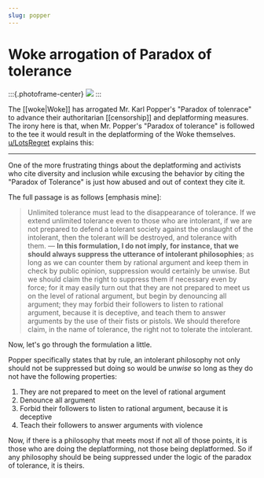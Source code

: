 ```yaml
---
slug: popper
---
```


# Woke arrogation of Paradox of tolerance

:::{.photoframe-center}
[![](https://pbs.twimg.com/media/FQeADfTXsAsQyV4?format=jpg&name=900x900)](https://twitter.com/Liberalcoriano/status/1515320600604155906)
:::

The [[woke|Woke]] has arrogated Mr. Karl Popper's "Paradox of tolenrace" to advance their authoritarian [[censorship]] and deplatforming measures. The irony here is that, when Mr. Popper's "Paradox of tolerance" is followed to the tee it would result in the deplatforming of the Woke themselves. [u/LotsRegret](https://old.reddit.com/r/TheMotte/comments/nu5kvj/culture_war_roundup_for_the_week_of_june_07_2021/h13q102/?sort=confidence&context=3) explains this:

---

One of the more frustrating things about the deplatforming and activists who cite diversity and inclusion while excusing the behavior by citing the "Paradox of Tolerance" is just how abused and out of context they cite it.

The full passage is as follows [emphasis mine]:

> Unlimited tolerance must lead to the disappearance of tolerance. If we extend unlimited tolerance even to those who are intolerant, if we are not prepared to defend a tolerant society against the onslaught of the intolerant, then the tolerant will be destroyed, and tolerance with them. — **In this formulation, I do not imply, for instance, that we should always suppress the utterance of intolerant philosophies**; as long as we can counter them by rational argument and keep them in check by public opinion, suppression would certainly be unwise. But we should claim the right to suppress them if necessary even by force; for it may easily turn out that they are not prepared to meet us on the level of rational argument, but begin by denouncing all argument; they may forbid their followers to listen to rational argument, because it is deceptive, and teach them to answer arguments by the use of their fists or pistols. We should therefore claim, in the name of tolerance, the right not to tolerate the intolerant.

Now, let's go through the formulation a little.

Popper specifically states that by rule, an intolerant philosophy not only should not be suppressed but doing so would be _unwise_ so long as they do not have the following properties:

1.  They are not prepared to meet on the level of rational argument
2.  Denounce all argument
3.  Forbid their followers to listen to rational argument, because it is deceptive
4.  Teach their followers to answer arguments with violence

Now, if there is a philosophy that meets most if not all of those points, it is those who are doing the deplatforming, not those being deplatformed. So if any philosophy should be being suppressed under the logic of the paradox of tolerance, it is theirs.
